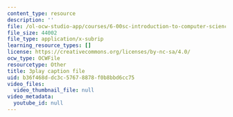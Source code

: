 ```yaml
---
content_type: resource
description: ''
file: /ol-ocw-studio-app/courses/6-00sc-introduction-to-computer-science-and-programming-spring-2011/b36f468ddc3c57678878f0b8bbd6cc75_B8is52oxHBw.vtt
file_size: 44002
file_type: application/x-subrip
learning_resource_types: []
license: https://creativecommons.org/licenses/by-nc-sa/4.0/
ocw_type: OCWFile
resourcetype: Other
title: 3play caption file
uid: b36f468d-dc3c-5767-8878-f0b8bbd6cc75
video_files:
  video_thumbnail_file: null
video_metadata:
  youtube_id: null
---
```

